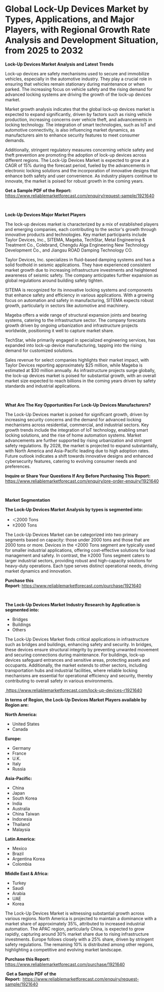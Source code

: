 <p><h1>Global Lock-Up Devices Market by Types, Applications, and Major Players, with Regional Growth Rate Analysis and Development Situation, from 2025 to 2032</h1></p><p><strong>Lock-Up Devices Market Analysis and Latest Trends</strong></p>
<p><p>Lock-up devices are safety mechanisms used to secure and immobilize vehicles, especially in the automotive industry. They play a crucial role in ensuring that vehicles remain stationary during maintenance or when parked. The increasing focus on vehicle safety and the rising demand for advanced locking systems are driving the growth of the lock-up devices market.</p><p>Market growth analysis indicates that the global lock-up devices market is expected to expand significantly, driven by factors such as rising vehicle production, increasing concerns over vehicle theft, and advancements in locking technology. The integration of smart technologies, such as IoT and automotive connectivity, is also influencing market dynamics, as manufacturers aim to enhance security features to meet consumer demands.</p><p>Additionally, stringent regulatory measures concerning vehicle safety and theft prevention are promoting the adoption of lock-up devices across different regions. The Lock-Up Devices Market is expected to grow at a CAGR of 15% during the forecast period, fueled by the advancements in electronic locking solutions and the incorporation of innovative designs that enhance both safety and user convenience. As industry players continue to innovate, the market is poised for robust growth in the coming years.</p></p>
<p><strong>Get a Sample PDF of the Report:&nbsp;</strong> <a href="https://www.reliablemarketforecast.com/enquiry/request-sample/1921640?utm_campaign=2130&utm_medium=2&utm_source=Github&utm_content=ia&utm_term=12042025&utm_id=lock-up-devices">https://www.reliablemarketforecast.com/enquiry/request-sample/1921640</a></p>
<p>&nbsp;</p>
<p><strong>Lock-Up Devices Major Market Players</strong></p>
<p><p>The lock-up devices market is characterized by a mix of established players and emerging companies, each contributing to the sector's growth through innovative products and technologies. Key market participants include Taylor Devices, Inc., SITEMA, Mageba, TechStar, Metal Engineering & Treatment Co., Colebrand, Chengdu Alga Engineering New Technology Development Co., and Jiangsu ROAD Damping Technology CO.</p><p>Taylor Devices, Inc. specializes in fluid-based damping systems and has a solid foothold in seismic applications. They have experienced consistent market growth due to increasing infrastructure investments and heightened awareness of seismic safety. The company anticipates further expansion as global regulations around building safety tighten.</p><p>SITEMA is recognized for its innovative locking systems and components that enhance safety and efficiency in various applications. With a growing focus on automation and safety in manufacturing, SITEMA expects robust growth, particularly in sectors like automotive and machinery.</p><p>Mageba offers a wide range of structural expansion joints and bearing systems, catering to the infrastructure sector. The company forecasts growth driven by ongoing urbanization and infrastructure projects worldwide, positioning it well to capture market share.</p><p>TechStar, while primarily engaged in specialized engineering services, has expanded into lock-up device manufacturing, tapping into the rising demand for customized solutions. </p><p>Sales revenue for select companies highlights their market impact, with Taylor Devices reporting approximately $25 million, while Mageba is estimated at $30 million annually. As infrastructure projects surge globally, the lock-up devices market is poised for substantial growth, with an overall market size expected to reach billions in the coming years driven by safety standards and industrial applications.</p></p>
<p>&nbsp;</p>
<p><strong>What Are The Key Opportunities For Lock-Up Devices Manufacturers?</strong></p>
<p><p>The Lock-Up Devices market is poised for significant growth, driven by increasing security concerns and the demand for advanced locking mechanisms across residential, commercial, and industrial sectors. Key growth trends include the integration of IoT technology, enabling smart locking solutions, and the rise of home automation systems. Market advancements are further supported by rising urbanization and stringent safety regulations. By 2028, the market is projected to expand substantially, with North America and Asia-Pacific leading due to high adoption rates. Future outlook indicates a shift towards innovative designs and enhanced cybersecurity features, catering to evolving consumer needs and preferences.</p></p>
<p><strong>Inquire or Share Your Questions If Any Before Purchasing This Report:</strong> <a href="https://www.reliablemarketforecast.com/enquiry/pre-order-enquiry/1921640?utm_campaign=2130&utm_medium=2&utm_source=Github&utm_content=ia&utm_term=12042025&utm_id=lock-up-devices">https://www.reliablemarketforecast.com/enquiry/pre-order-enquiry/1921640</a></p>
<p>&nbsp;</p>
<p><strong>Market Segmentation</strong></p>
<p><strong>The Lock-Up Devices Market Analysis by types is segmented into:</strong></p>
<p><ul><li>＜2000 Tons</li><li>≥2000 Tons</li></ul></p>
<p><p>The Lock-Up Devices Market can be categorized into two primary segments based on capacity: those under 2000 tons and those that are 2000 tons or more. Devices in the <2000 Tons segment are typically used for smaller industrial applications, offering cost-effective solutions for load management and safety. In contrast, the ≥2000 Tons segment caters to larger industrial sectors, providing robust and high-capacity solutions for heavy-duty operations. Each type serves distinct operational needs, driving market dynamics and innovation.</p></p>
<p><strong>Purchase this Report:&nbsp;</strong><a href="https://www.reliablemarketforecast.com/purchase/1921640?utm_campaign=2130&utm_medium=2&utm_source=Github&utm_content=ia&utm_term=12042025&utm_id=lock-up-devices">https://www.reliablemarketforecast.com/purchase/1921640</a></p>
<p>&nbsp;</p>
<p><strong>The Lock-Up Devices Market Industry Research by Application is segmented into:</strong></p>
<p><ul><li>Bridges</li><li>Buildings</li><li>Others</li></ul></p>
<p><p>The Lock-Up Devices Market finds critical applications in infrastructure such as bridges and buildings, enhancing safety and security. In bridges, these devices ensure structural integrity by preventing unwanted movement and securing connections during maintenance. For buildings, lock-up devices safeguard entrances and sensitive areas, protecting assets and occupants. Additionally, the market extends to other sectors, including transportation hubs and industrial facilities, where reliable locking mechanisms are essential for operational efficiency and security, thereby contributing to overall safety in various environments.</p></p>
<p><a href="https://www.reliablemarketforecast.com/lock-up-devices-r1921640?utm_campaign=2130&utm_medium=2&utm_source=Github&utm_content=ia&utm_term=12042025&utm_id=lock-up-devices">&nbsp;https://www.reliablemarketforecast.com/lock-up-devices-r1921640</a></p>
<p><strong>In terms of Region, the Lock-Up Devices Market Players available by Region are:</strong></p>
<p>
    <p> <strong> North America: </strong>
        <ul>
            <li>United States</li>
            <li>Canada</li>
        </ul>
        </p> 
    <p> <strong> Europe: </strong>
        <ul>
            <li>Germany</li>
            <li>France</li>
            <li>U.K.</li>
            <li>Italy</li>
            <li>Russia</li>
        </ul>
        </p> 
    <p> <strong> Asia-Pacific: </strong>
        <ul>
            <li>China</li>
            <li>Japan</li>
            <li>South Korea</li>
            <li>India</li>
            <li>Australia</li>
            <li>China Taiwan</li>
            <li>Indonesia</li>
            <li>Thailand</li>
            <li>Malaysia</li>
        </ul>
        </p> 
    <p> <strong> Latin America: </strong>
        <ul>
            <li>Mexico</li>
            <li>Brazil</li>
            <li>Argentina Korea</li>
            <li>Colombia</li>
        </ul>
        </p> 
    <p> <strong> Middle East & Africa: </strong>
        <ul>
            <li>Turkey</li>
            <li>Saudi</li>
            <li>Arabia</li>
            <li>UAE</li>
            <li>Korea</li>
        </ul>
    </p>
    </p>
<p><p>The Lock-Up Devices Market is witnessing substantial growth across various regions. North America is projected to maintain a dominance with a market share of approximately 35%, attributed to increased industrial automation. The APAC region, particularly China, is expected to grow rapidly, capturing around 30% market share due to rising infrastructure investments. Europe follows closely with a 25% share, driven by stringent safety regulations. The remaining 10% is distributed among other regions, highlighting a competitive and evolving market landscape.</p></p>
<p><strong>Purchase this Report: </strong><a href="https://www.reliablemarketforecast.com/purchase/1921640?utm_campaign=2130&utm_medium=2&utm_source=Github&utm_content=ia&utm_term=12042025&utm_id=lock-up-devices">https://www.reliablemarketforecast.com/purchase/1921640</a></p>
<p>&nbsp;<strong>Get a Sample PDF of the Report:&nbsp;&nbsp;</strong><a href="https://www.reliablemarketforecast.com/enquiry/request-sample/1921640?utm_campaign=2130&utm_medium=2&utm_source=Github&utm_content=ia&utm_term=12042025&utm_id=lock-up-devices">https://www.reliablemarketforecast.com/enquiry/request-sample/1921640</a></p>
<p><strong></strong></p>
<p><p></p><p></p><p></p></p>